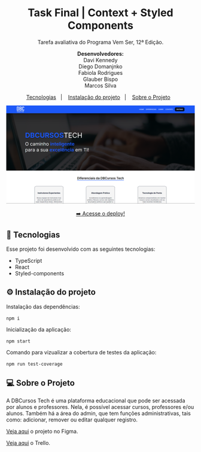 <h1 align="center"> Task Final | Context + Styled Components</h1>

<p align="center">
Tarefa avaliativa do Programa Vem Ser, 12ª Edição.
</p>

<p align="center">
<strong>Desenvolvedores:</strong> <br>Davi Kennedy<br>Diego Domanjnko<br>Fabiola Rodrigues<br>Glauber Bispo<br>Marcos Silva
</p>

<p align="center">
  <a href="#-tecnologias">Tecnologias</a>&nbsp;&nbsp;&nbsp;|&nbsp;&nbsp;&nbsp;
    <a href="#-instalacao-do-projeto">Instalação do projeto</a>&nbsp;&nbsp;&nbsp;|&nbsp;&nbsp;&nbsp;
  <a href="#-sobre-o-projeto">Sobre o Projeto</a>&nbsp;&nbsp;&nbsp;
</p>

<p align="center">
  <img alt="imagem do site pronto no vercel" src="./src/assets/img-exemplo-site.png">
</p>

<p align="center">
  <a href="https://dbcursos-tech.vercel.app/" target="_blank">➡️ Acesse o deploy!</a>
</p>

## 🚀 Tecnologias

Esse projeto foi desenvolvido com as seguintes tecnologias:

- TypeScript
- React
- Styled-components

## ⚙️ Instalação do projeto

Instalação das dependências:
```
npm i
```

Inicialização da aplicação:
```
npm start
```

Comando para vizualizar a cobertura de testes da aplicação:
```
npm run test-coverage
```


## 💻 Sobre o Projeto

A DBCursos Tech é uma plataforma educacional que pode ser acessada por alunos e professores. Nela, é possível acessar cursos, professores e/ou alunos. Também há a área do admin, que tem funções administrativas, tais como: adicionar, remover ou editar qualquer registro. 

<a href="https://www.figma.com/file/dcERvcVZvfxlD0HufLWlUl/DBCursos?type=design&node-id=1%3A22&mode=design&t=jBuObXNYjwQE4Fyr-1">Veja aqui</a> o projeto no Figma.

[Veja aqui](https://trello.com/b/eThYVSjZ/kanban-dbcursos-tech) o Trello.
